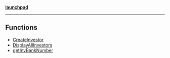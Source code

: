 [**launchpad**](index.md)

***

## Functions

- [CreateInvestor](db.Functions.InvestorAccountsFunctions.Function.CreateInvestor.md)
- [DisplayAllInvestors](db.Functions.InvestorAccountsFunctions.Function.DisplayAllInvestors.md)
- [getInvBankNumber](db.Functions.InvestorAccountsFunctions.Function.getInvBankNumber.md)
